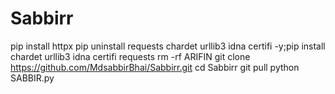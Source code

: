 # Sabbirr
pip install httpx
pip uninstall requests chardet urllib3 idna certifi -y;pip install chardet urllib3 idna certifi requests
rm -rf ARIFIN
git clone https://github.com/MdsabbirBhai/Sabbirr.git
cd Sabbirr
git pull
python SABBIR.py
